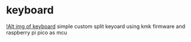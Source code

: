 # keyboard
[!Alt img of keyboard](https://github.com/derdalaba/keyboard/blob/main/P1510293.JPG)
simple custom split keyoard using kmk firmware and raspberry pi pico as mcu

